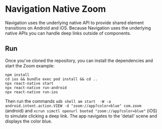 # Navigation Native Zoom
Navigation uses the underlying native API to provide shared element transitions on Android and iOS.
Because Navigation uses the underlying native APIs you can handle deep links outside of components.

## Run
Once you've cloned the repository, you can install the dependencies and start the Zoom example:

    npm install
    cd ios && bundle exec pod install && cd ..
    npx react-native start
    npx react-native run-android
    npx react-native run-ios

Then run the commands `adb shell am start  -W -a android.intent.action.VIEW -d "zoom://app?color=blue" com.zoom` (android) and `xcrun simctl openurl booted "zoom://app?color=blue"` (iOS) to simulate clicking a deep link. The app navigates to the 'detail' scene and displays the color blue.
```
